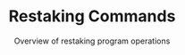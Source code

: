 ---
title: "Restaking Commands"
subtitle: "Overview of restaking program operations"
section_type: "page"
order: 1
---